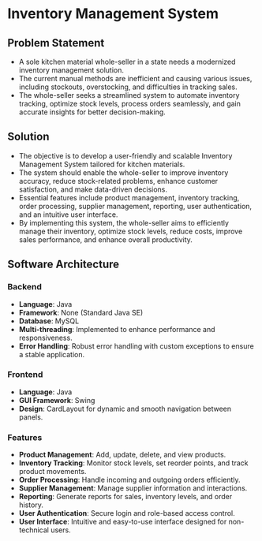 # Inventory Management System

## Problem Statement
* A sole kitchen material whole-seller in a state needs a modernized inventory management solution.
* The current manual methods are inefficient and causing various issues, including stockouts, overstocking, and difficulties in tracking sales.
* The whole-seller seeks a streamlined system to automate inventory tracking, optimize stock levels, process orders seamlessly, and gain accurate insights for better decision-making.

## Solution
* The objective is to develop a user-friendly and scalable Inventory Management System tailored for kitchen materials.
* The system should enable the whole-seller to improve inventory accuracy, reduce stock-related problems, enhance customer satisfaction, and make data-driven decisions.
* Essential features include product management, inventory tracking, order processing, supplier management, reporting, user authentication, and an intuitive user interface.
* By implementing this system, the whole-seller aims to efficiently manage their inventory, optimize stock levels, reduce costs, improve sales performance, and enhance overall productivity.

## Software Architecture

### Backend
* **Language**: Java
* **Framework**: None (Standard Java SE)
* **Database**: MySQL
* **Multi-threading**: Implemented to enhance performance and responsiveness.
* **Error Handling**: Robust error handling with custom exceptions to ensure a stable application.

### Frontend
* **Language**: Java
* **GUI Framework**: Swing
* **Design**: CardLayout for dynamic and smooth navigation between panels.

### Features
* **Product Management**: Add, update, delete, and view products.
* **Inventory Tracking**: Monitor stock levels, set reorder points, and track product movements.
* **Order Processing**: Handle incoming and outgoing orders efficiently.
* **Supplier Management**: Manage supplier information and interactions.
* **Reporting**: Generate reports for sales, inventory levels, and order history.
* **User Authentication**: Secure login and role-based access control.
* **User Interface**: Intuitive and easy-to-use interface designed for non-technical users.